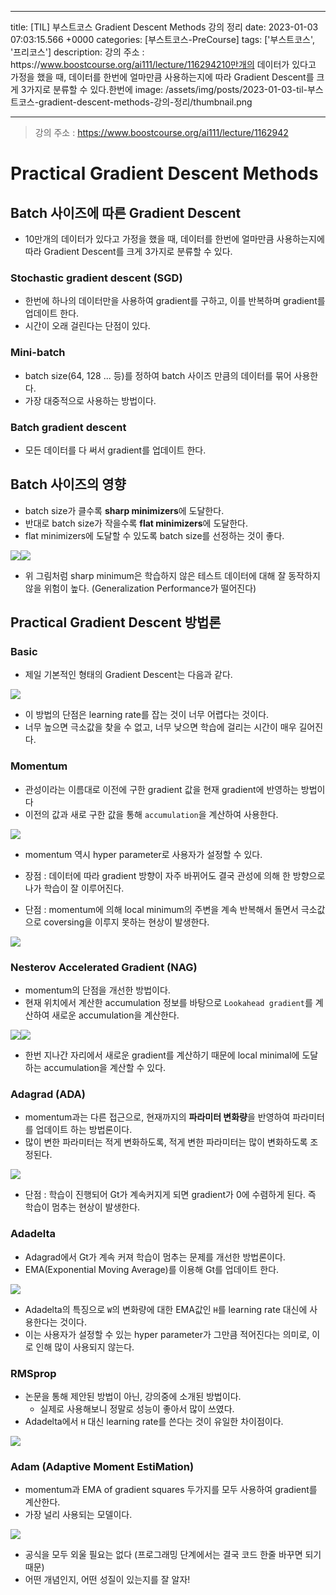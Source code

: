 

---
title: [TIL] 부스트코스 Gradient Descent Methods 강의 정리
date: 2023-01-03 07:03:15.566 +0000
categories: [부스트코스-PreCourse]
tags: ['부스트코스', '프리코스']
description: 강의 주소 : https&#x3A;//www.boostcourse.org/ai111/lecture/116294210만개의 데이터가 있다고 가정을 했을 때, 데이터를 한번에 얼마만큼 사용하는지에 따라 Gradient Descent를 크게 3가지로 분류할 수 있다.한번에 
image: /assets/img/posts/2023-01-03-til-부스트코스-gradient-descent-methods-강의-정리/thumbnail.png

---

> 강의 주소 : https://www.boostcourse.org/ai111/lecture/1162942

# Practical Gradient Descent Methods

## Batch 사이즈에 따른 Gradient Descent

- 10만개의 데이터가 있다고 가정을 했을 때, 데이터를 한번에 얼마만큼 사용하는지에 따라 Gradient Descent를 크게 3가지로 분류할 수 있다.

### Stochastic gradient descent (SGD)

- 한번에 하나의 데이터만을 사용하여 gradient를 구하고, 이를 반복하며 gradient를 업데이트 한다.
- 시간이 오래 걸린다는 단점이 있다.

### Mini-batch

- batch size(64, 128 ... 등)를 정하여 batch 사이즈 만큼의 데이터를 묶어 사용한다.
- 가장 대중적으로 사용하는 방법이다.

### Batch gradient descent

- 모든 데이터를 다 써서 gradient를 업데이트 한다.

## Batch 사이즈의 영향

- batch size가 클수록 **sharp minimizers**에 도달한다.
- 반대로 batch size가 작을수록 **flat minimizers**에 도달한다.
- flat minimizers에 도달할 수 있도록 batch size를 선정하는 것이 좋다.

![](/assets/img/posts/2023-01-03-til-부스트코스-gradient-descent-methods-강의-정리/img0.png)![](/assets/img/posts/2023-01-03-til-부스트코스-gradient-descent-methods-강의-정리/img1.png)

- 위 그림처럼 sharp minimum은 학습하지 않은 테스트 데이터에 대해 잘 동작하지 않을 위험이 높다. (Generalization Performance가 떨어진다)

## Practical Gradient Descent 방법론

### Basic

- 제일 기본적인 형태의 Gradient Descent는 다음과 같다.

![](/assets/img/posts/2023-01-03-til-부스트코스-gradient-descent-methods-강의-정리/img2.png)

- 이 방법의 단점은 learning rate를 잡는 것이 너무 어렵다는 것이다.
- 너무 높으면 극소값을 찾을 수 없고, 너무 낮으면 학습에 걸리는 시간이 매우 길어진다.

### Momentum

- 관성이라는 이름대로 이전에 구한 gradient 값을 현재 gradient에 반영하는 방법이다
- 이전의 값과 새로 구한 값을 통해 `accumulation`을 계산하여 사용한다.

![](/assets/img/posts/2023-01-03-til-부스트코스-gradient-descent-methods-강의-정리/img3.png)

- momentum 역시 hyper parameter로 사용자가 설정할 수 있다.

- 장점 : 데이터에 따라 gradient 방향이 자주 바뀌어도 결국 관성에 의해 한 방향으로 나가 학습이 잘 이루어진다.

- 단점 : momentum에 의해 local minimum의 주변을 계속 반복해서 돌면서 극소값으로 coversing을 이루지 못하는 현상이 발생한다.

![](/assets/img/posts/2023-01-03-til-부스트코스-gradient-descent-methods-강의-정리/img4.png)

### Nesterov Accelerated Gradient (NAG)

- momentum의 단점을 개선한 방법이다.
- 현재 위치에서 계산한 accumulation 정보를 바탕으로 `Lookahead gradient`를 계산하여 새로운 accumulation을 계산한다.

![](/assets/img/posts/2023-01-03-til-부스트코스-gradient-descent-methods-강의-정리/img5.png)![](/assets/img/posts/2023-01-03-til-부스트코스-gradient-descent-methods-강의-정리/img6.png)

- 한번 지나간 자리에서 새로운 gradient를 계산하기 때문에 local minimal에 도달하는 accumulation을 계산할 수 있다.

### Adagrad (ADA)

- momentum과는 다른 접근으로, 현재까지의 **파라미터 변화량**을 반영하여 파라미터를 업데이트 하는 방법론이다.
- 많이 변한 파라미터는 적게 변화하도록, 적게 변한 파라미터는 많이 변화하도록 조정된다.

![](/assets/img/posts/2023-01-03-til-부스트코스-gradient-descent-methods-강의-정리/img7.png)

- 단점 : 학습이 진행되어 Gt가 계속커지게 되면 gradient가 0에 수렴하게 된다. 즉 학습이 멈추는 현상이 발생한다.

### Adadelta

- Adagrad에서 Gt가 계속 커져 학습이 멈추는 문제를 개선한 방법론이다.
- EMA(Exponential Moving Average)를 이용해 Gt를 업데이트 한다.

![](/assets/img/posts/2023-01-03-til-부스트코스-gradient-descent-methods-강의-정리/img8.png)

- Adadelta의 특징으로 `W`의 변화량에 대한 EMA값인 `H`를 learning rate 대신에 사용한다는 것이다.
- 이는 사용자가 설정할 수 있는 hyper parameter가 그만큼 적어진다는 의미로, 이로 인해 많이 사용되지 않는다.

### RMSprop

- 논문을 통해 제안된 방법이 아닌, 강의중에 소개된 방법이다.
	- 실제로 사용해보니 정말로 성능이 좋아서 많이 쓰였다.
- Adadelta에서 `H` 대신 learning rate를 쓴다는 것이 유일한 차이점이다.

![](/assets/img/posts/2023-01-03-til-부스트코스-gradient-descent-methods-강의-정리/img9.png)

### Adam (Adaptive Moment EstiMation)

- momentum과 EMA of gradient squares 두가지를 모두 사용하여 gradient를 계산한다.
- 가장 널리 사용되는 모델이다.

![](/assets/img/posts/2023-01-03-til-부스트코스-gradient-descent-methods-강의-정리/img10.png)

- 공식을 모두 외울 필요는 없다 (프로그래밍 단계에서는 결국 코드 한줄 바꾸면 되기 때문)
- 어떤 개념인지, 어떤 성질이 있는지를 잘 알자!

        